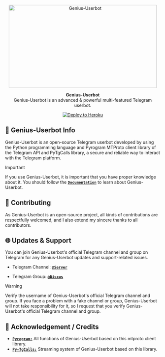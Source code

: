 <p align="center">
<a href="https://github.com/narendragitala/NARUUB"><img src="https://telegra.ph/file/c5952790fa8235f499749.jpg" height="270" width="480" alt="Genius-Userbot"/></a>
</p>

<p align="center">
<b>Genius-Userbot</b><br/>
Genius-Userbot is an advanced & powerful multi-featured Telegram userbot.
</p>

<p align="center">
<a href="https://heroku.com/deploy?template=https://github.com/narendragitala/NARUUB">
<img src="AdityaHalder/resource/images/Heroku.svg" alt="Deploy to Heroku"></a>
</p>

<h2>🤖 Genius-Userbot Info</h2>
<p title="Genius-Userbot">Genius-Userbot is an open-source Telegram userbot developed by using the Python programming language and Pyrogram MTProto client library of the Telegram API and PyTgCalls library, a secure and reliable way to interact with the Telegram platform.</p>

> [!IMPORTANT]
> If you use Genius-Userbot, it is important that you have proper knowledge about it. You should follow the [**`Documentation`**](https://t.me/all_about_naru) to learn about Genius-Userbot.

<h2>🤝 Contributing</h2>
<p title="Contributing">As Genius-Userbot is an open-source project, all kinds of contributions are respectfully welcomed, and I also extend my sincere thanks to all contributors.</p>

<h2>🌐 Updates & Support</h2>
<p title="Support">You can join Genius-Userbot's official Telegram channel and group on Telegram for any Genius-Userbot updates and support-related issues.</p>

- Telegram Channel: [**`@Server`**](https://t.me/BROKENSHAYRI1)

- Telegram Group:   [**`@Discus`**](https://t.me/SHAYRIGALIBKI)
> [!WARNING]  
> Verify the username of Genius-Userbot's official Telegram channel and group. If you face a problem with a fake channel or group, Genius-Userbot will not take responsibility for it, so I request that you verify Genius-Userbot's official Telegram channel and group.


<h2>📑 Acknowledgement / Credits</h2>

- [**`Pyrogram:`**](https://github.com/pyrogram) All functions of Genius-Userbot based on this mtproto client library.
- [**`Py-TgCalls:`**](https://github.com/py-tgcalls) Streaming system of Genius-Userbot based on this library.

